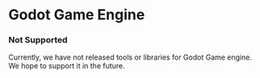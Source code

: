 # Godot Game Engine

### Not Supported

Currently, we have not released tools or libraries for Godot Game engine. We hope to support it in the future.
